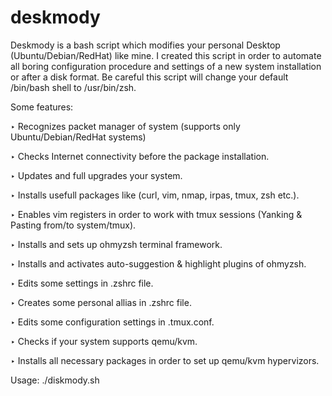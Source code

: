 # deskmody
Deskmody is a bash script which modifies your personal Desktop (Ubuntu/Debian/RedHat) like mine. I created this script in order to automate all boring configuration procedure and settings of a new system installation or after a disk format. Be careful this script will change your default /bin/bash shell to /usr/bin/zsh. 

Some features:

‣ Recognizes packet manager of system (supports only Ubuntu/Debian/RedHat systems)

‣ Checks Internet connectivity before the package installation.

‣ Updates and full upgrades your system.

‣ Installs usefull packages like (curl, vim, nmap, irpas, tmux, zsh etc.).

‣ Enables vim registers in order to work with tmux sessions (Yanking & Pasting from/to system/tmux).

‣ Installs and sets up ohmyzsh terminal framework.

‣ Installs and activates auto-suggestion & highlight plugins of ohmyzsh.

‣ Edits some settings in .zshrc file.

‣ Creates some personal allias in .zshrc file.

‣ Edits some configuration settings in .tmux.conf.

‣ Checks if your system supports qemu/kvm.

‣ Installs all necessary packages in order to set up qemu/kvm hypervizors.



Usage: ./diskmody.sh
